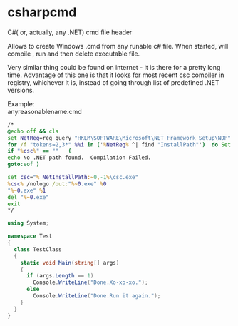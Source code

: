 # csharpcmd
C#( or, actually, any .NET) cmd file header

Allows to create Windows .cmd from any runable c# file. When started, will compile , run and then delete executable file.

Very similar thing could be found on internet - it is there for a pretty long time. Advantage of this one is that it looks for most recent csc compiler in registry, whichever it is, instead of going through list of predefined  .NET versions.

Example:   
anyreasonablename.cmd

```cmd
/*
@echo off && cls
set NetReg=reg query "HKLM\SOFTWARE\Microsoft\NET Framework Setup\NDP" /s
for /f "tokens=2,3*" %%i in ('%NetReg% ^| find "InstallPath"')  do Set csc=%%j
if "%csc%" == ""   (
echo No .NET path found.  Compilation Failed.
goto:eof )

set csc="%_NetInstallPath:~0,-1%\csc.exe"
%csc% /nologo /out:"%~0.exe" %0
"%~0.exe" %1
del "%~0.exe"
exit
*/
```
```c#
using System;

namespace Test
{
  class TestClass
  {
    static void Main(string[] args)
    {
      if (args.Length == 1)
        Console.WriteLine("Done.Xo-xo-xo.");
      else
        Console.WriteLine("Done.Run it again.");
    }
  }
}
```
